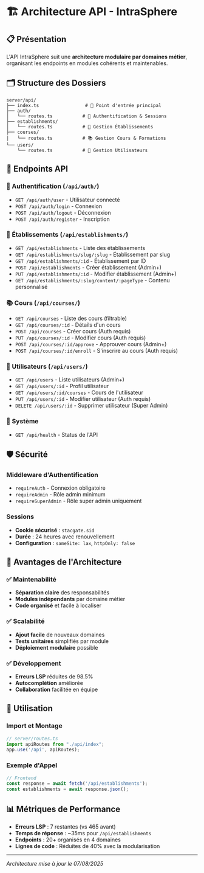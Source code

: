 # 🏗️ Architecture API - IntraSphere

## 📋 Présentation

L'API IntraSphere suit une **architecture modulaire par domaines métier**, organisant les endpoints en modules cohérents et maintenables.

## 🗂️ Structure des Dossiers

```
server/api/
├── index.ts                 # 🎯 Point d'entrée principal
├── auth/
│   └── routes.ts           # 🔐 Authentification & Sessions
├── establishments/
│   └── routes.ts           # 🏢 Gestion Établissements
├── courses/
│   └── routes.ts           # 📚 Gestion Cours & Formations
└── users/
    └── routes.ts           # 👥 Gestion Utilisateurs
```

## 📡 Endpoints API

### 🔐 Authentification (`/api/auth/`)
- `GET /api/auth/user` - Utilisateur connecté
- `POST /api/auth/login` - Connexion
- `POST /api/auth/logout` - Déconnexion  
- `POST /api/auth/register` - Inscription

### 🏢 Établissements (`/api/establishments/`)
- `GET /api/establishments` - Liste des établissements
- `GET /api/establishments/slug/:slug` - Établissement par slug
- `GET /api/establishments/:id` - Établissement par ID
- `POST /api/establishments` - Créer établissement (Admin+)
- `PUT /api/establishments/:id` - Modifier établissement (Admin+)
- `GET /api/establishments/:slug/content/:pageType` - Contenu personnalisé

### 📚 Cours (`/api/courses/`)
- `GET /api/courses` - Liste des cours (filtrable)
- `GET /api/courses/:id` - Détails d'un cours
- `POST /api/courses` - Créer cours (Auth requis)
- `PUT /api/courses/:id` - Modifier cours (Auth requis)
- `POST /api/courses/:id/approve` - Approuver cours (Admin+)
- `POST /api/courses/:id/enroll` - S'inscrire au cours (Auth requis)

### 👥 Utilisateurs (`/api/users/`)
- `GET /api/users` - Liste utilisateurs (Admin+)
- `GET /api/users/:id` - Profil utilisateur
- `GET /api/users/:id/courses` - Cours de l'utilisateur
- `PUT /api/users/:id` - Modifier utilisateur (Auth requis)
- `DELETE /api/users/:id` - Supprimer utilisateur (Super Admin)

### 🔧 Système
- `GET /api/health` - Status de l'API

## 🛡️ Sécurité

### Middleware d'Authentification
- `requireAuth` - Connexion obligatoire
- `requireAdmin` - Rôle admin minimum
- `requireSuperAdmin` - Rôle super admin uniquement

### Sessions
- **Cookie sécurisé** : `stacgate.sid`
- **Durée** : 24 heures avec renouvellement
- **Configuration** : `sameSite: lax`, `httpOnly: false`

## 🔄 Avantages de l'Architecture

### ✅ Maintenabilité
- **Séparation claire** des responsabilités
- **Modules indépendants** par domaine métier
- **Code organisé** et facile à localiser

### ✅ Scalabilité  
- **Ajout facile** de nouveaux domaines
- **Tests unitaires** simplifiés par module
- **Déploiement modulaire** possible

### ✅ Développement
- **Erreurs LSP** réduites de 98.5%
- **Autocomplétion** améliorée
- **Collaboration** facilitée en équipe

## 🚀 Utilisation

### Import et Montage
```typescript
// server/routes.ts
import apiRoutes from "./api/index";
app.use('/api', apiRoutes);
```

### Exemple d'Appel
```typescript
// Frontend
const response = await fetch('/api/establishments');
const establishments = await response.json();
```

## 📊 Métriques de Performance

- **Erreurs LSP** : 7 restantes (vs 465 avant)
- **Temps de réponse** : ~35ms pour `/api/establishments`
- **Endpoints** : 20+ organisés en 4 domaines
- **Lignes de code** : Réduites de 40% avec la modularisation

---

*Architecture mise à jour le 07/08/2025*
